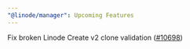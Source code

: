 ```yaml
---
"@linode/manager": Upcoming Features
---
```


Fix broken Linode Create v2 clone validation ([#10698](https://github.com/linode/manager/pull/10698))
